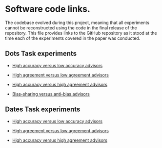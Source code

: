# Software code links.

The codebase evolved during this project, meaning that all experiments cannot be reconstructed using the code in the final release of the repository. 
This file provides links to the GitHub repository as it stood at the time each of the experiments covered in the paper was conducted.

## Dots Task experiments

* [High accuracy versus low accuracy advisors](https://github.com/oxacclab/ExploringSocialMetacognition/blob/9932543c62b00bd96ef7ddb3439e6c2d5bdb99ce/AdvisorChoice/index.html)

* [High agreement versus low agreement advisors](https://github.com/oxacclab/ExploringSocialMetacognition/blob/9932543c62b00bd96ef7ddb3439e6c2d5bdb99ce/AdvisorChoice/index.html)

* [High accuracy versus high agreement advisors](https://github.com/oxacclab/ExploringSocialMetacognition/blob/c18c26b5da3622988e2261433cf256aae4d19f39/AdvisorChoice/ava.html)

* [Bias-sharing versus anti-bias advisors](https://github.com/oxacclab/ExploringSocialMetacognition/blob/90c04ff21d3a2876beaddd9ee35c577a821e5727/AdvisorChoice/index.html)

## Dates Task experiments

* [High accuracy versus low accuracy advisors](https://github.com/oxacclab/ExploringSocialMetacognition/blob/master/ACBin/acc.html)

* [High agreement versus low agreement advisors](https://github.com/oxacclab/ExploringSocialMetacognition/blob/master/ACBin/acc.html)

* [High accuracy versus high agreement advisors](https://github.com/oxacclab/ExploringSocialMetacognition/blob/ed13951c488e1996df7ff53d48629843bacfd074/ACv2/ac.html)